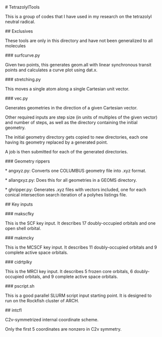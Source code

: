 \# TetrazolylTools

This is a group of codes that I have used in my research on the tetrazolyl neutral radical.



\## Exclusives

These tools are only in this directory and have not been generalized to all molecules



\### surfcurve.py

Given two points, this generates geom.all with linear synchronous transit points and calculates a curve plot using dat.x.



\### stretching.py

This moves a single atom along a single Cartesian unit vector.



\### vec.py

Generates geometries in the direction of a given Cartesian vector.

Other required inputs are step size (in units of multiples of the given vector) and number of steps, as well as the directory containing the initial geometry.

The initial geometry directory gets copied to new directories, each one having its geometry replaced by a generated point.

A job is then submitted for each of the generated directories.



\### Geometry rippers



\* angxyz.py: Converts one COLUMBUS geometry file into .xyz format.

\* allangxyz.py: Does this for all geometries in a GEOMS directory.

\* ghripper.py: Generates .xyz files with vectors included, one for each conical intersection search iteration of a polyhes listings file.



\## Key inputs



\### makscfky

This is the SCF key input. It describes 17 doubly-occupied orbitals and one open shell orbital.



\### makmcky

This is the MCSCF key input. It describes 11 doubly-occupied orbitals and 9 complete active space orbitals.



\### cidrtplky

This is the MRCI key input. It describes 5 frozen core orbitals, 6 doubly-occupied orbitals, and 9 complete active space orbitals.



\### pscript.sh

This is a good parallel SLURM script input starting point. It is designed to run on the Rockfish cluster of ARCH.



\## intcfl

C2v-symmetrized internal coordinate scheme.

Only the first 5 coordinates are nonzero in C2v symmetry.

